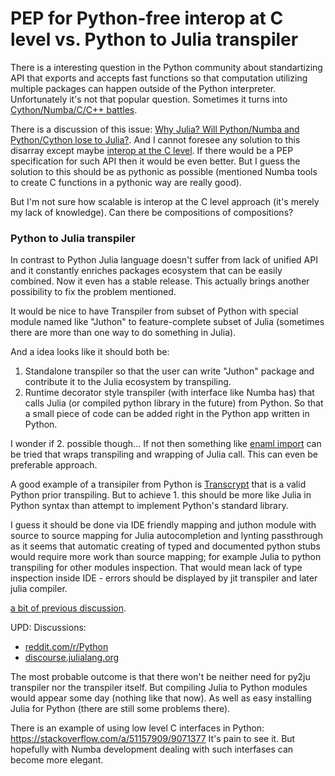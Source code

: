 # PEP for Python-free interop at C level vs. Python to Julia transpiler

There is a interesting question in the Python community about standartizing API that exports and accepts fast functions so that computation utilizing multiple packages can happen outside of the Python interpreter. Unfortunately it's not that popular question. Sometimes it turns into [Cython/Numba/C/C++ battles](https://github.com/pydata/sparse/issues/126).

There is a discussion of this issue: [Why Julia? Will Python/Numba and Python/Cython lose to Julia?](https://github.com/numba/numba/issues/3814). And I cannot foresee any solution to this disarray except maybe [interop at the C level](https://numba.pydata.org/numba-doc/dev/user/cfunc.html#example). If there would be a PEP specification for such API then it would be even better. But I guess the solution to this should be as pythonic as possible (mentioned Numba tools to create C functions in a pythonic way are really good).

But I'm not sure how scalable is interop at the C level approach (it's merely my lack of knowledge). Can there be compositions of compositions?


### Python to Julia transpiler

In contrast to Python Julia language doesn't suffer from lack of unified API and it constantly enriches packages ecosystem that can be easily combined. Now it even has a stable release. This actually brings another possibility to fix the problem mentioned.

It would be nice to have Transpiler from subset of Python with special module named like "Juthon" to feature-complete subset of Julia (sometimes there are more than one way to do something in Julia).

And a idea looks like it should both be:

1. Standalone transpiler so that the user can write "Juthon" package and contribute it to the Julia ecosystem by transpiling.
2. Runtime decorator style transpiler (with interface like Numba has) that calls Julia (or compiled python library in the future) from Python. So that a small piece of code can be added right in the Python app written in Python.

I wonder if 2. possible though... If not then something like [enaml import](https://github.com/nucleic/enaml) can be tried that wraps transpiling and wrapping of Julia call. This can even be preferable approach.

A good example of a transipiler from Python is [Transcrypt](https://github.com/QQuick/Transcrypt/issues/619) that is a valid Python prior transpiling. But to achieve 1. this should be more like Julia in Python syntax than attempt to implement Python's standard library.

I guess it should be done via IDE friendly mapping and juthon module with source to source mapping for Julia autocompletion and lynting passthrough as it seems that automatic creating of typed and documented python stubs would require more work than source mapping; for example Julia to python transpiling for other modules inspection. That would mean lack of type inspection inside IDE - errors should be displayed by jit transpiler and later julia compiler.

[a bit of previous discussion](https://github.com/JuliaLang/Juleps/issues/55).

UPD: Discussions:

* [reddit.com/r/Python](https://www.reddit.com/r/Python/comments/axj0wz/pep_for_pythonfree_interop_at_c_level_vs_python)
* [discourse.julialang.org](https://discourse.julialang.org/t/python-to-julia-transpiler/21473/8)

The most probable outcome is that there won't be neither need for py2ju transpiler nor the transpiler itself. But compiling Julia to Python modules would appear some day (nothing like that now). As well as easy installing Julia for Python (there are still some problems there).

There is an example of using low level C interfaces in Python: https://stackoverflow.com/a/51157909/9071377 It's pain to see it. But hopefully with Numba development dealing with such interfases can become more elegant.
